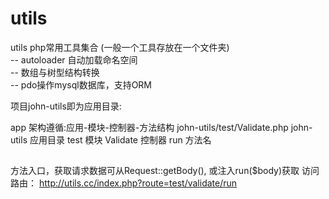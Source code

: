 # utils  
utils php常用工具集合 (一般一个工具存放在一个文件夹)  
-- autoloader 自动加载命名空间  
-- 数组与树型结构转换  
-- pdo操作mysql数据库，支持ORM  

项目john-utils即为应用目录:

app
架构遵循:应用-模块-控制器-方法结构
john-utils/test/Validate.php
john-utils 应用目录
test   模块
Validate  控制器
run  方法名
## 
方法入口，获取请求数据可从Request::getBody(), 或注入run($body)获取
访问路由：
http://utils.cc/index.php?route=test/validate/run




